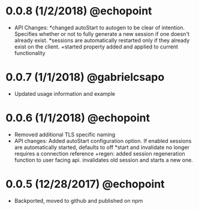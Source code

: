 # 0.0.8 (1/2/2018) @echopoint

- API Changes:
    *changed autoStart to autogen to be clear of intention. Specifies whether or not to fully generate a new session if one doesn't already exist.
    *sessions are automatically restarted only if they already exist on the client.
    +started property added and applied to current functionality

# 0.0.7 (1/1/2018) @gabrielcsapo 

- Updated usage information and example

# 0.0.6 (1/1/2018) @echopoint

- Removed additional TLS specific naming
- API changes:
      Added autoStart configuration option. If enabled sessions are automatically started, defaults to off
      *start and invalidate no longer requires a connection reference
      +regen: added session regeneration function to user facing api. invalidates old session and starts a new one.

# 0.0.5 (12/28/2017) @echopoint

- Backported, moved to github and published on npm
